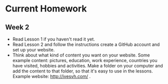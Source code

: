 # Current Homework

## Week 2

* Read Lesson 1 if you haven't read it yet.
* Read Lesson 2 and follow the instructions create a GitHub account and set up your website.
* Think about what kind of content you want on your website. Some example content: pictures, education, work experience, countries you have visited, hobbies and activities. Make a folder on your computer and add the content to that folder, so that it's easy to use in the lessons. Example website: http://ivesvh.com/ .
